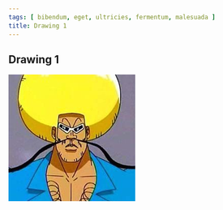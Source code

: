 ```yaml
---
tags: [ bibendum, eget, ultricies, fermentum, malesuada ]
title: Drawing 1
---
```


## Drawing 1

![Minion](profile_pic.jpg)
